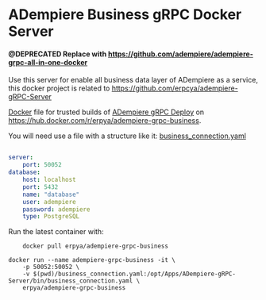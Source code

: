 ADempiere Business gRPC Docker Server
=====================

#### @DEPRECATED Replace with https://github.com/adempiere/adempiere-grpc-all-in-one-docker

Use this server for enable all business data layer of ADempiere as a service, this docker project is related to https://github.com/erpcya/adempiere-gRPC-Server

[Docker](https://www.docker.io/) file for trusted builds of [ADempiere gRPC Deploy](http://erpya.com/) on https://hub.docker.com/r/erpya/adempiere-grpc-business.

You will need use a file with a structure like it: [business_connection.yaml](business_connection.yaml)
```yaml

server:
    port: 50052
database:
    host: localhost
    port: 5432
    name: "database"
    user: adempiere
    password: adempiere
    type: PostgreSQL
```

Run the latest container with:
```shell
    docker pull erpya/adempiere-grpc-business
```

```shell
docker run --name adempiere-grpc-business -it \
	-p 50052:50052 \
	-v $(pwd)/business_connection.yaml:/opt/Apps/ADempiere-gRPC-Server/bin/business_connection.yaml \
	erpya/adempiere-grpc-business
```
